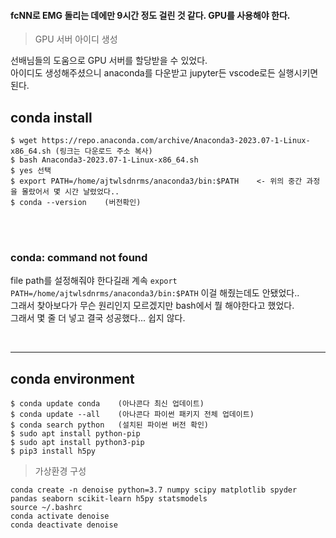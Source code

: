 #### fcNN로 EMG 돌리는 데에만 9시간 정도 걸린 것 같다. GPU를 사용해야 한다.

> GPU 서버 아이디 생성

선배님들의 도움으로 GPU 서버를 할당받을 수 있었다. <br>
아이디도 생성해주셨으니 anaconda를 다운받고 jupyter든 vscode로든 실행시키면 된다.

## conda install

```
$ wget https://repo.anaconda.com/archive/Anaconda3-2023.07-1-Linux-x86_64.sh (링크는 다운로드 주소 복사)
$ bash Anaconda3-2023.07-1-Linux-x86_64.sh 
$ yes 선택
$ export PATH=/home/ajtwlsdnrms/anaconda3/bin:$PATH    <- 위의 중간 과정을 몰랐어서 몇 시간 날렸었다..
$ conda --version    (버전확인)
```

<br>
<br>

### conda: command not found

file path를 설정해줘야 한다길래 계속 `export PATH=/home/ajtwlsdnrms/anaconda3/bin:$PATH` 이걸 해줬는데도 안됐었다.. <br>
그래서 찾아보다가 무슨 원리인지 모르겠지만 bash에서 뭘 해야한다고 했었다. <br>
그래서 몇 줄 더 넣고 결국 성공했다... 쉽지 않다.

<br>

---

## conda environment

```
$ conda update conda    (아나콘다 최신 업데이트)
$ conda update --all    (아나콘다 파이썬 패키지 전체 업데이트)
$ conda search python   (설치된 파이썬 버전 확인)
$ sudo apt install python-pip
$ sudo apt install python3-pip
$ pip3 install h5py
```

> 가상환경 구성

```
conda create -n denoise python=3.7 numpy scipy matplotlib spyder pandas seaborn scikit-learn h5py statsmodels
source ~/.bashrc
conda activate denoise
conda deactivate denoise
```
